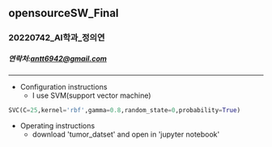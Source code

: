 ## opensourceSW_Final
### 20220742_AI학과_정의연
##### 연락처:antt6942@gmail.com
------------
+ Configuration instructions
  + I use SVM(support vector machine)
``` Python
SVC(C=25,kernel='rbf',gamma=0.8,random_state=0,probability=True)
```
+ Operating instructions
  + download 'tumor_datset' and open in 'jupyter notebook'
